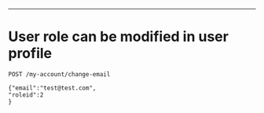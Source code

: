 ____

# User role can be modified in user profile

```
POST /my-account/change-email

{"email":"test@test.com",
"roleid":2
}
```



